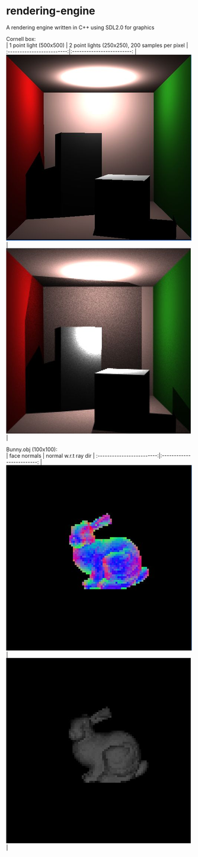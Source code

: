 # rendering-engine
A rendering engine written in C++ using SDL2.0 for graphics


Cornell box: </br>
| 1 point light (500x500) | 2 point lights (250x250), 200 samples per pixel |
:-------------------------:|:-------------------------:
| ![img_cornell_box_500x500](https://github.com/Runtime-Learner/rendering-engine/blob/main/output_images/cornell-box-ptLight-500x500.jpg "500x500 render of the Cornell box. Pointlight. No indirect illumination") | ![img_cornell_box_250x250](https://github.com/Runtime-Learner/rendering-engine/blob/generalize_classes/output_images/cornell-box-two-ptLights-250x250_200samples.jpg) |


Bunny.obj (100x100): </br>
| face normals | normal w.r.t ray dir |
:-------------------------:|:-------------------------:
| ![face normals](https://github.com/Runtime-Learner/rendering-engine/blob/generalize_classes/output_images/bunny_normal_100x100.jpg) | ![normal cos ray](https://github.com/Runtime-Learner/rendering-engine/blob/generalize_classes/output_images/bunny_normalRay_100x100.jpg) |

